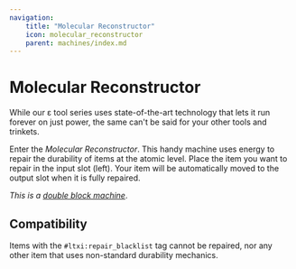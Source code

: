 ```yaml
---
navigation:
    title: "Molecular Reconstructor"
    icon: molecular_reconstructor
    parent: machines/index.md
---
```


# Molecular Reconstructor

<GameScene zoom={4} interactive={true}>
<Block id="molecular_reconstructor" p:half="upper" />
<Block id="molecular_reconstructor" p:half="lower" y="-1" />
</GameScene>

While our ε tool series uses state-of-the-art technology that lets it run forever on just power, the same can't
be said for your other tools and trinkets.

Enter the *Molecular Reconstructor*. This handy machine uses energy to repair the durability of items at the atomic level.
Place the item you want to repair in the input slot (left). Your item will be automatically moved to the output slot when
it is fully repaired.

*This is a [double block machine](double_block_machines.md)*.

## Compatibility
Items with the `#ltxi:repair_blacklist` tag cannot be repaired, nor any other item that uses non-standard durability
mechanics.
